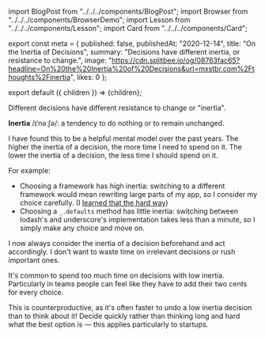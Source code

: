 import BlogPost from "../../../components/BlogPost";
import Browser from "../../../components/BrowserDemo";
import Lesson from "../../../components/Lesson";
import Card from "../../../components/Card";

export const meta = {
  published: false,
  publishedAt: "2020-12-14",
  title: "On the Inertia of Decisions",
  summary: "Decisions have different inertia, or resistance to change.",
  image: "https://cdn.splitbee.io/og/08763fac65?headline=On%20the%20Inertia%20of%20Decisions&url=mxstbr.com%2Fthoughts%2Finertia",
  likes: 0
};

export default ({ children }) => <BlogPost meta={meta}>{children}</BlogPost>;

Different decisions have different resistance to change or "inertia".

<div style={{ borderLeft: `4px solid #DDD`, paddingLeft: `16px` }}>

**Inertia** /ɪˈnəːʃə/: a tendency to do nothing or to remain unchanged.

</div>

I have found this to be a helpful mental model over the past years. The higher the inertia of a decision, the more time I need to spend on it. The lower the inertia of a decision, the less time I should spend on it.

For example:

- Choosing a framework has high inertia: switching to a different framework would mean rewriting large parts of my app, so I consider my choice carefully. (I [learned that the hard way](/thoughts/tech-choice-regrets-at-spectrum))
- Choosing a `_.defaults` method has little inertia: switching between lodash's and underscore's implementation takes less than a minute, so I simply make any choice and move on.

I now always consider the inertia of a decision beforehand and act accordingly. I don't want to waste time on irrelevant decisions or rush important ones.

<Lesson title="Lesson 1" body="Consider the inertia of your decisions and spend your time accordingly." />

It's common to spend too much time on decisions with low inertia. Particularly in teams people can feel like they have to add their two cents for every choice.

This is counterproductive, as it's often faster to undo a low inertia decision than to think about it! Decide quickly rather than thinking long and hard what the best option is — this applies particularly to startups.

<Lesson title="Lesson 2" body="Always keep moving. Bias towards action." />
